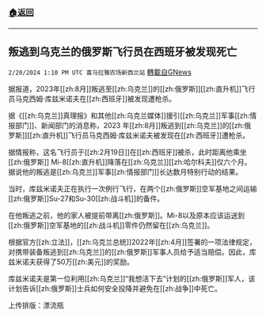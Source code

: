 ###  [:house:返回](README.md)
---


## 叛逃到乌克兰的俄罗斯飞行员在西班牙被发现死亡
`2/20/2024 1:10 PM UTC 喜马拉雅农场新西兰站` [轉載自GNews](https://gnews.org/articles/2325747)

据报道，2023年[[zh:8月]]叛逃至[[zh:乌克兰]]的[[zh:俄罗斯]][[zh:直升机]]飞行员马克西姆·库兹米诺夫在[[zh:西班牙]]被发现遭枪杀。

据《[[zh:乌克兰]]真理报》和其他[[zh:乌克兰媒体]]援引[[zh:乌克兰]]军事[[zh:情报部门]]、新闻部门的消息称，2023 年[[zh:8月]]叛逃到[[zh:乌克兰]]的[[zh:俄罗斯]][[zh:直升机]]飞行员马克西姆·库兹米诺夫被发现在[[zh:西班牙]]遭枪杀。

据情报称，这名飞行员于[[zh:2月19日]]在[[zh:西班牙]]被杀，此时距离他乘坐[[zh:俄罗斯]] Mi-8[[zh:直升机]]降落在[[zh:乌克兰]][[zh:哈尔科夫]]仅六个月。据说他的叛逃是[[zh:乌克兰]]军事[[zh:情报部门]]长达数月特别行动的结果。

当时，库兹米诺夫正在执行一次例行飞行，在两个[[zh:俄罗斯]]空军基地之间运输[[zh:俄罗斯]]Su-27和Su-30[[zh:战斗机]]的备件。

在他叛逃之前，他的家人被提前带离[[zh:俄罗斯]]。Mi-8以及原本应该运送到[[zh:俄罗斯]]空军基地的[[zh:战斗机]]零件仍然留在[[zh:乌克兰]]。

根据官方[[zh:立法]]，[[zh:乌克兰总统]]2022年[[zh:4月]]签署的一项法律规定，对携带装备叛逃到[[zh:乌克兰]]的[[zh:俄罗斯]]军事人员给予适当赔偿。因此，库兹米诺夫获得了50万[[zh:美元]]的奖励。

库兹米诺夫是第一位利用[[zh:乌克兰]]“我想活下去”计划的[[zh:俄罗斯]]军人，该计划告诉[[zh:俄罗斯]]士兵如何安全投降并避免在[[zh:战争]]中死亡。

上传排版：漂流瓶
